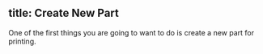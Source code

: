 title: Create New Part
---
One of the first things you are going to want to do is create a new part for printing.

